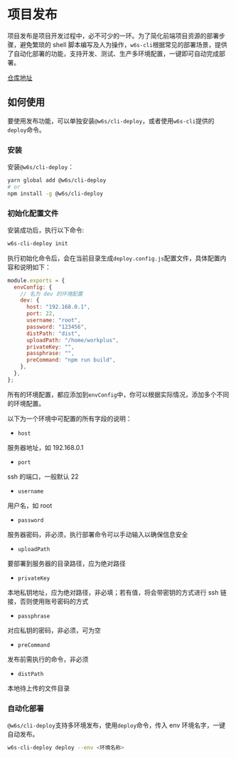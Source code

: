# 项目发布

项目发布是项目开发过程中，必不可少的一环。为了简化前端项目资源的部署步骤，避免繁琐的 shell 脚本编写及人为操作，`w6s-cli`根据常见的部署场景，提供了自动化部署的功能，支持开发、测试、生产多环境配置，一键即可自动完成部署。

[仓库地址](https://github.com/WorkPlusFE/cli/tree/master/packages/%40w6s/cli-deploy)

## 如何使用

要使用发布功能，可以单独安装`@w6s/cli-deploy`，或者使用`w6s-cli`提供的`deploy`命令。

### 安装

安装`@w6s/cli-deploy`：

```bash
yarn global add @w6s/cli-deploy
# or
npm install -g @w6s/cli-deploy
```

### 初始化配置文件

安装成功后，执行以下命令:

```bash
w6s-cli-deploy init
```

执行初始化命令后，会在当前目录生成`deploy.config.js`配置文件，具体配置内容和说明如下：

```js
module.exports = {
  envConfig: {
    // 名为 dev 的环境配置
    dev: {
      host: "192.168.0.1",
      port: 22,
      username: "root",
      password: "123456",
      distPath: "dist",
      uploadPath: "/home/workplus",
      privateKey: "",
      passphrase: "",
      preCommand: "npm run build",
    },
  },
};
```

所有的环境配置，都应添加到`envConfig`中，你可以根据实际情况，添加多个不同的环境配置。

以下为一个环境中可配置的所有字段的说明：

- `host`

服务器地址，如 192.168.0.1

- `port`

ssh 的端口，一般默认 22

- `username`

用户名，如 root

- `password`

服务器密码，非必须，执行部署命令可以手动输入以确保信息安全

- `uploadPath`

要部署到服务器的目录路径，应为绝对路径

- `privateKey`

本地私钥地址，应为绝对路径，非必填；若有值，将会带密钥的方式进行 ssh 链接，否则使用账号密码的方式

- `passphrase`

对应私钥的密码，非必须，可为空

- `preCommand`

发布前需执行的命令，非必须

- `distPath`

本地待上传的文件目录

### 自动化部署

`@w6s/cli-deploy`支持多环境发布，使用`deploy`命令，传入 env 环境名字，一键自动发布。

```sh
w6s-cli-deploy deploy --env <环境名称>
```
